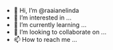 - 👋 Hi, I’m @raaianelinda
- 👀 I’m interested in ...
- 🌱 I’m currently learning ...
- 💞️ I’m looking to collaborate on ...
- 📫 How to reach me ...

<!---
raaianelinda/raaianelinda is a ✨ special ✨ repository because its `README.md` (this file) appears on your GitHub profile.
You can click the Preview link to take a look at your changes.
--->
